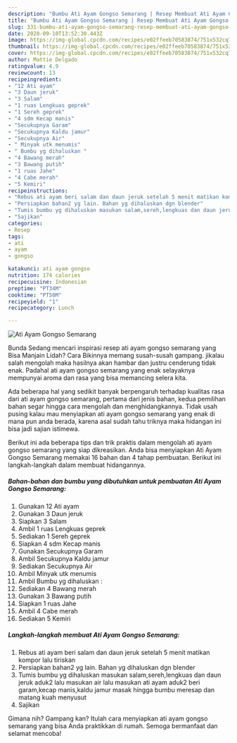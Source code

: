 ```yaml
---
description: "Bumbu Ati Ayam Gongso Semarang | Resep Membuat Ati Ayam Gongso Semarang Yang Enak Dan Mudah"
title: "Bumbu Ati Ayam Gongso Semarang | Resep Membuat Ati Ayam Gongso Semarang Yang Enak Dan Mudah"
slug: 331-bumbu-ati-ayam-gongso-semarang-resep-membuat-ati-ayam-gongso-semarang-yang-enak-dan-mudah
date: 2020-09-10T13:52:30.443Z
image: https://img-global.cpcdn.com/recipes/e02ffeeb70583874/751x532cq70/ati-ayam-gongso-semarang-foto-resep-utama.jpg
thumbnail: https://img-global.cpcdn.com/recipes/e02ffeeb70583874/751x532cq70/ati-ayam-gongso-semarang-foto-resep-utama.jpg
cover: https://img-global.cpcdn.com/recipes/e02ffeeb70583874/751x532cq70/ati-ayam-gongso-semarang-foto-resep-utama.jpg
author: Mattie Delgado
ratingvalue: 4.9
reviewcount: 13
recipeingredient:
- "12 Ati ayam"
- "3 Daun jeruk"
- "3 Salam"
- "1 ruas Lengkuas geprek"
- "1 Sereh geprek"
- "4 sdm Kecap manis"
- "Secukupnya Garam"
- "Secukupnya Kaldu jamur"
- "Secukupnya Air"
- " Minyak utk menumis"
- " Bumbu yg dihaluskan "
- "4 Bawang merah"
- "3 Bawang putih"
- "1 ruas Jahe"
- "4 Cabe merah"
- "5 Kemiri"
recipeinstructions:
- "Rebus ati ayam beri salam dan daun jeruk setelah 5 menit matikan kompor lalu tiriskan"
- "Persiapkan bahan2 yg lain. Bahan yg dihaluskan dgn blender"
- "Tumis bumbu yg dihaluskan masukan salam,sereh,lengkuas dan daun jeruk aduk2 lalu masukan air lalu masukan ati ayam aduk2 beri garam,kecap manis,kaldu jamur masak hingga bumbu meresap dan matang kuah menyusut"
- "Sajikan"
categories:
- Resep
tags:
- ati
- ayam
- gongso

katakunci: ati ayam gongso 
nutrition: 174 calories
recipecuisine: Indonesian
preptime: "PT34M"
cooktime: "PT50M"
recipeyield: "1"
recipecategory: Lunch

---
```



![Ati Ayam Gongso Semarang](https://img-global.cpcdn.com/recipes/e02ffeeb70583874/751x532cq70/ati-ayam-gongso-semarang-foto-resep-utama.jpg)

Bunda Sedang mencari inspirasi resep ati ayam gongso semarang yang Bisa Manjain Lidah? Cara Bikinnya memang susah-susah gampang. jikalau salah mengolah maka hasilnya akan hambar dan justru cenderung tidak enak. Padahal ati ayam gongso semarang yang enak selayaknya mempunyai aroma dan rasa yang bisa memancing selera kita.



Ada beberapa hal yang sedikit banyak berpengaruh terhadap kualitas rasa dari ati ayam gongso semarang, pertama dari jenis bahan, kedua pemilihan bahan segar hingga cara mengolah dan menghidangkannya. Tidak usah pusing kalau mau menyiapkan ati ayam gongso semarang yang enak di mana pun anda berada, karena asal sudah tahu triknya maka hidangan ini bisa jadi sajian istimewa.


Berikut ini ada beberapa tips dan trik praktis dalam mengolah ati ayam gongso semarang yang siap dikreasikan. Anda bisa menyiapkan Ati Ayam Gongso Semarang memakai 16 bahan dan 4 tahap pembuatan. Berikut ini langkah-langkah dalam membuat hidangannya.

<!--inarticleads1-->

##### Bahan-bahan dan bumbu yang dibutuhkan untuk pembuatan Ati Ayam Gongso Semarang:

1. Gunakan 12 Ati ayam
1. Gunakan 3 Daun jeruk
1. Siapkan 3 Salam
1. Ambil 1 ruas Lengkuas geprek
1. Sediakan 1 Sereh geprek
1. Siapkan 4 sdm Kecap manis
1. Gunakan Secukupnya Garam
1. Ambil Secukupnya Kaldu jamur
1. Sediakan Secukupnya Air
1. Ambil  Minyak utk menumis
1. Ambil  Bumbu yg dihaluskan :
1. Sediakan 4 Bawang merah
1. Gunakan 3 Bawang putih
1. Siapkan 1 ruas Jahe
1. Ambil 4 Cabe merah
1. Sediakan 5 Kemiri




<!--inarticleads2-->

##### Langkah-langkah membuat Ati Ayam Gongso Semarang:

1. Rebus ati ayam beri salam dan daun jeruk setelah 5 menit matikan kompor lalu tiriskan
1. Persiapkan bahan2 yg lain. Bahan yg dihaluskan dgn blender
1. Tumis bumbu yg dihaluskan masukan salam,sereh,lengkuas dan daun jeruk aduk2 lalu masukan air lalu masukan ati ayam aduk2 beri garam,kecap manis,kaldu jamur masak hingga bumbu meresap dan matang kuah menyusut
1. Sajikan




Gimana nih? Gampang kan? Itulah cara menyiapkan ati ayam gongso semarang yang bisa Anda praktikkan di rumah. Semoga bermanfaat dan selamat mencoba!
